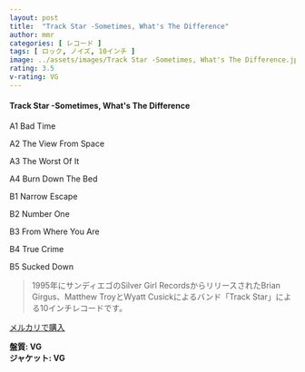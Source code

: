 ```yaml
---
layout: post
title:  "Track Star -Sometimes, What's The Difference"
author: mmr
categories: [ レコード ]
tags: [ ロック, ノイズ, 10インチ ]
image: ../assets/images/Track Star -Sometimes, What's The Difference.jpg
rating: 3.5
v-rating: VG
---
```


#### Track Star -Sometimes, What's The Difference

A1  Bad Time

A2  The View From Space

A3  The Worst Of It

A4  Burn Down The Bed

B1  Narrow Escape

B2  Number One

B3  From Where You Are

B4  True Crime

B5  Sucked Down


> 1995年にサンディエゴのSilver Girl RecordsからリリースされたBrian Girgus、Matthew TroyとWyatt Cusickによるバンド「Track Star」による10インチレコードです。

[メルカリで購入](https://jp.mercari.com/item/m94673637553)


<div class="mt-4 mb-4 d-flex align-items-center">
<strong class="mr-1">盤質: VG</strong>
</div>
<div class="mt-4 mb-4 d-flex align-items-center">
<strong class="mr-1">ジャケット: VG</strong>
</div>